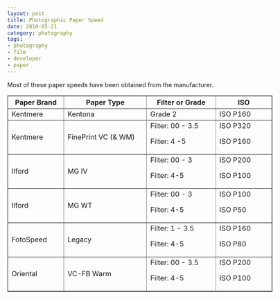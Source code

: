 ```yaml
---
layout: post
title: Photographic Paper Speed
date: 2010-05-21
category: photography
tags:
- photography
- film
- developer
- paper
---
```

Most of these paper speeds have been obtained from the manufacturer.

<table style="width: 612px;" border="1">
<tbody>
<tr>
<th style="width: 113px;"> Paper Brand</th>
<th style="width: 177px;"> Paper Type</th>
<th style="width: 145px;"> Filter or Grade</th>
<th style="width: 114px;"> ISO</th>
</tr>
<tr>
<td style="width: 113px;">Kentmere</td>
<td style="width: 177px;">Kentona</td>
<td style="width: 145px;">Grade 2</td>
<td style="width: 114px;">ISO P160</td>
</tr>
<tr>
<td style="width: 113px;">Kentmere</td>
<td style="width: 177px;">FinePrint VC (&amp; WM)</td>
<td style="width: 145px;">Filter: 00 - 3.5</p>

Filter: 4 -5</td>
<td style="width: 114px;">ISO P320

ISO P160</td>
</tr>
<tr>
<td style="width: 113px;">Ilford</td>
<td style="width: 177px;">MG IV</td>
<td style="width: 145px;">Filter: 00 - 3

Filter: 4-5</td>
<td style="width: 114px;">ISO P200

ISO P100</td>
</tr>
<tr>
<td style="width: 113px;">Ilford</td>
<td style="width: 177px;">MG WT</td>
<td style="width: 145px;">Filter: 00 - 3

Filter: 4-5</td>
<td style="width: 114px;">ISO P100

ISO P50</td>
</tr>
<tr>
<td style="width: 113px;">FotoSpeed</td>
<td style="width: 177px;">Legacy</td>
<td style="width: 145px;">Filter: 1 - 3.5

Filter: 4-5</td>
<td style="width: 114px;">ISO P160

ISO P80</td>
</tr>
<tr>
<td style="width: 113px;">Oriental</td>
<td style="width: 177px;">VC-FB Warm</td>
<td style="width: 145px;">Filter: 00 - 3.5

Filter: 4-5</td>
<td style="width: 114px;">ISO P200

<p>ISO P100</td>
</tr>
</tbody>
</table>
